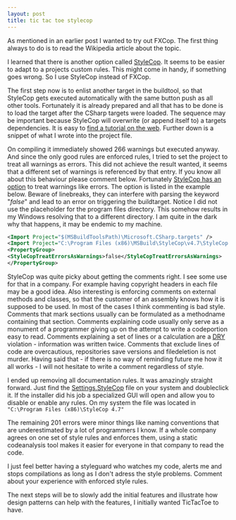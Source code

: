 ```yaml
---
layout: post
title: tic tac toe stylecop
---
```


As mentioned in an earlier post I wanted to try out FXCop. The first thing always to do is to read the Wikipedia article about the topic.

I learned that there is another option called [StyleCop](http://stylecop.codeplex.com/). It seems to be easier to adapt to a projects custom rules. This might come in handy, if something goes wrong. So I use StyleCop instead of FXCop.

The first step now is to enlist another target in the buildtool, so that StyleCop gets executed automatically with the same button push as all other tools. Fortunately it is already prepared and all that has to be done is to load the target after the CSharp targets were loaded. The sequence may be important because StyleCop will overwrite (or append itself to) a targets dependencies. It is easy to [find a tutorial on the web](https://www.google.de/#q=Import+Project+%22ProgramFiles%22+MSBuild+Microsoft+StyleCop+targets). Further down is a snippet of what I wrote into the project file.

On compiling it immediately showed 266 warnings but executed anyway. And since the only good rules are enforced rules, I tried to set the project to treat all warnings as errors. This did not achieve the result wanted, it seems that a different set of warnings is referenced by that entry. If you know all about this behaviour please comment below. Fortunately [StyleCop has an option](https://www.google.de/#q=%22StyleCopTreatErrorsAsWarnings%22) to treat warnings like errors. The option is listed in the example below. Beware of linebreaks, they can interfere with parsing the keyword "*false*" and lead to an error on triggering the buildtarget. Notice I did not use the placeholder for the program files directory. This somehow results in my Windows resolving that to a different directory. I am quite in the dark why that happens, it may be endemic to my machine.

```xml
<Import Project="$(MSBuildToolsPath)\Microsoft.CSharp.targets" />
<Import Project="C:\Program Files (x86)\MSBuild\StyleCop\v4.7\StyleCop.targets" />
<PropertyGroup>
<StyleCopTreatErrorsAsWarnings>false</StyleCopTreatErrorsAsWarnings>
</PropertyGroup>
```

StyleCop was quite picky about getting the comments right. I see some use for that in a company. For example having copyright headers in each file may be a good idea. Also interesting is enforcing comments on external methods and classes, so that the customer of an assembly knows how it is supposed to be used. In most of the cases I think commenting is bad style. Comments that mark sections usually can be formulated as a methodname containing that section. Comments explaining code usually only serve as a monument of a programmer giving up on the attempt to write a codeportion easy to read. Comments explaining a set of lines or a calculation are a [DRY](http://en.wikipedia.org/wiki/Don%27t_repeat_yourself) violation - information was written twice. Comments that exclude lines of code are overcautious, repositories save versions and filedeletion is not murder. Having said that - if there is no way of reminding future me how it all works - I will not hesitate to write a comment regardless of style.

I ended up removing all documentation rules. It was amazingly straight forward. Just find the [Settings.StyleCop](https://www.google.de/#q=%22Settings.StyleCop%22) file on your system and doubleclick it. If the installer did his job a specialized GUI will open and allow you to disable or enable any rules. On my system the file was located in `"C:\Program Files (x86)\StyleCop 4.7"`

The remaining 201 errors were minor things like naming conventions that are underestimated by a lot of programmers I know. If a whole company agrees on one set of style rules and enforces them, using a static codeanalysis tool makes it easier for everyone in that company to read the code.

I just feel better having a styleguard who watches my code, alerts me and stops compilations as long as I don't adress the style problems. Comment about your experience with enforced style rules.

The next steps will be to slowly add the initial features and illustrate how design patterns can help with the features, I initially wanted TicTacToe to have.
